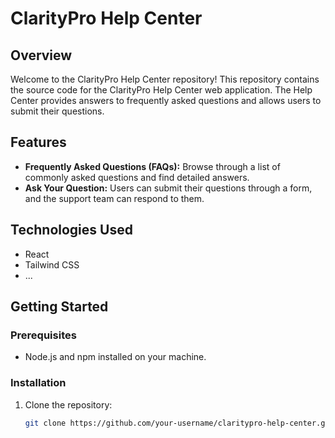 # ClarityPro Help Center

## Overview

Welcome to the ClarityPro Help Center repository! This repository contains the source code for the ClarityPro Help Center web application. The Help Center provides answers to frequently asked questions and allows users to submit their questions.

## Features

- **Frequently Asked Questions (FAQs):** Browse through a list of commonly asked questions and find detailed answers.
- **Ask Your Question:** Users can submit their questions through a form, and the support team can respond to them.

## Technologies Used

- React
- Tailwind CSS
- ...

## Getting Started

### Prerequisites

- Node.js and npm installed on your machine.

### Installation

1. Clone the repository:

   ```bash
   git clone https://github.com/your-username/claritypro-help-center.git
